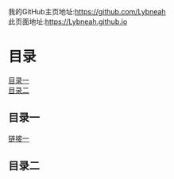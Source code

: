 <html>
  <head>
    <meta charset="utf-8">
  </head>
  <body>
    <p>我的GitHub主页地址:<a href="https://github.com/Lybneah/">https://github.com/Lybneah</a><br/>此页面地址:<a href="https://Lybneah.github.io/">https://Lybneah.github.io</a>
    </p>
    <h1>目录</h1>
    <p>
    <a href="#A1">目录一</a></br>
    <a href="#A2">目录二</a>
    </p>
    <h2 id=A1>目录一</h2>
      <p>
        <a href="https://Lybneah.github.io/page1/">链接一</a>
      </p>
    <h2 id=A2>目录二</h2>
  </body>
</html>
